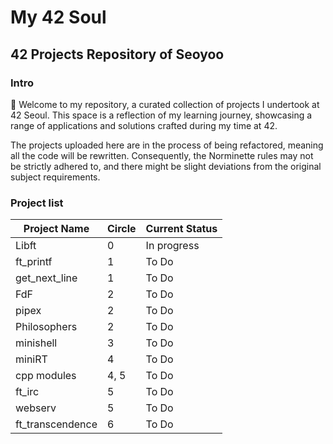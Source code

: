 # My 42 Soul

## 42 Projects Repository of **Seoyoo**

### Intro

👋 Welcome to my repository, a curated collection of projects I undertook at 42 Seoul. This space is a reflection of my learning journey, showcasing a range of applications and solutions crafted during my time at 42.

The projects uploaded here are in the process of being refactored, meaning all the code will be rewritten. Consequently, the Norminette rules may not be strictly adhered to, and there might be slight deviations from the original subject requirements.

### Project list
| Project Name      | Circle  | Current Status |
|-------------------|---------|----------------|
| Libft             | 0       | In progress    |
| ft_printf         | 1       | To Do          |
| get_next_line     | 1       | To Do          |
| FdF               | 2       | To Do          |
| pipex             | 2       | To Do          |
| Philosophers      | 2       | To Do          |
| minishell         | 3       | To Do          |
| miniRT            | 4       | To Do          |
| cpp modules       | 4, 5    | To Do          |
| ft_irc            | 5       | To Do          |
| webserv           | 5       | To Do          |
| ft_transcendence  | 6       | To Do          |
